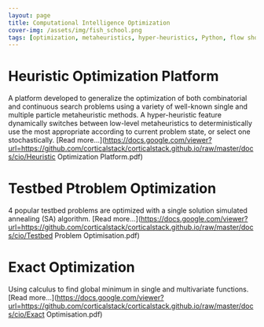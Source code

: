 ```yaml
---
layout: page
title: Computational Intelligence Optimization
cover-img: /assets/img/fish_school.png
tags: [optimization, metaheuristics, hyper-heuristics, Python, flow shop, combinatorial, continuous]
---
```

# Heuristic Optimization Platform
A platform developed to generalize the optimization of both combinatorial and continuous search problems using a variety 
of well-known single and multiple particle metaheuristic methods. A hyper-heuristic feature dynamically switches between 
low-level metaheuristics to deterministically use the most appropriate according to current problem state, or select one 
stochastically. [Read more...](https://docs.google.com/viewer?url=https://github.com/corticalstack/corticalstack.github.io/raw/master/docs/cio/Heuristic Optimization Platform.pdf)

# Testbed Ptroblem Optimization
4 popular testbed problems are optimized with a single solution simulated annealing (SA) algorithm. [Read more...](https://docs.google.com/viewer?url=https://github.com/corticalstack/corticalstack.github.io/raw/master/docs/cio/Testbed Problem Optimisation.pdf)

# Exact Optimization
Using calculus to find global minimum in single and multivariate functions. [Read more...](https://docs.google.com/viewer?url=https://github.com/corticalstack/corticalstack.github.io/raw/master/docs/cio/Exact Optimisation.pdf)


